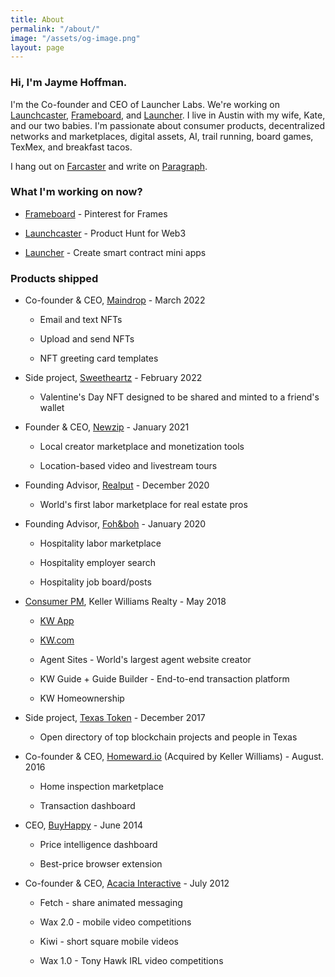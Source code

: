 ```yaml
---
title: About
permalink: "/about/"
image: "/assets/og-image.png"
layout: page
---
```


### Hi, I'm Jayme Hoffman.

I'm the Co-founder and CEO of Launcher Labs. We're working on [Launchcaster](https://www.launchcaster.xyz/), [Frameboard](https://www.frameboard.com/), and [Launcher](https://launcher.xyz/). I live in Austin with my wife, Kate, and our two babies. I'm passionate about consumer products, decentralized networks and marketplaces, digital assets, AI, trail running, board games, TexMex, and breakfast tacos.

I hang out on [Farcaster](https://warpcast.com/jayme) and write on [Paragraph](https://paragraph.xyz/@jayme/).

### What I'm working on now?

* [Frameboard](https://www.frameboard.com/) - Pinterest for Frames

* [Launchcaster](https://www.launchcaster.xyz/) - Product Hunt for Web3

* [Launcher](https://launcher.xyz/) - Create smart contract mini apps

### Products shipped

* Co-founder & CEO, [Maindrop](https://www.maindrop.xyz/) - March 2022

  * Email and text NFTs

  * Upload and send NFTs

  * NFT greeting card templates

* Side project, [Sweetheartz](https://www.sweetheartz.xyz/) - February 2022

  * Valentine's Day NFT designed to be shared and minted to a friend's wallet


* Founder & CEO, [Newzip](http://newzip.com/) - January 2021

  * Local creator marketplace and monetization tools

  * Location-based video and livestream tours


* Founding Advisor, [Realput](https://www.realput.com/) - December 2020

  * World's first labor marketplace for real estate pros


* Founding Advisor, [Foh&boh](http://fohandboh.com/) - January 2020

  * Hospitality labor marketplace

  * Hospitality employer search

  * Hospitality job board/posts


* [Consumer PM](https://www.linkedin.com/posts/jaymehoffman_make-impact-in-real-estate-check-i-activity-6641050799554256896-f4II), Keller Williams Realty - May 2018

  * [KW App](https://apps.apple.com/us/app/kw-buy-sell-real-estate/id652512924)

  * [KW.com](https://kw.com/)

  * Agent Sites - World's largest agent website creator

  * KW Guide \+ Guide Builder - End-to-end transaction platform

  * KW Homeownership

* Side project, [Texas Token](https://web.archive.org/web/20171223074521/http://texastoken.com/) - December 2017

  * Open directory of top blockchain projects and people in Texas

* Co-founder & CEO, [Homeward.io](https://homeward.io/) (Acquired by Keller Williams) - August. 2016

  * Home inspection marketplace

  * Transaction dashboard

* CEO, [BuyHappy](https://angel.co/buyhappy) - June 2014

  * Price intelligence dashboard

  * Best-price browser extension

* Co-founder & CEO, [Acacia Interactive](https://angel.co/acacia) - July 2012

  * Fetch - share animated messaging

  * Wax 2.0 - mobile video competitions

  * Kiwi - short square mobile videos

  * Wax 1.0 - Tony Hawk IRL video competitions